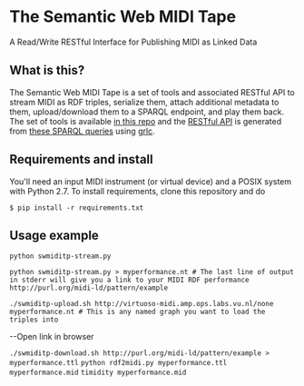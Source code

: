# The Semantic Web MIDI Tape

A Read/Write RESTful Interface for Publishing MIDI as Linked Data

## What is this?

The Semantic Web MIDI Tape is a set of tools and associated RESTful API to stream MIDI as RDF triples, serialize them, attach additional metadata to them, upload/download them to a SPARQL endpoint, and play them back. The set of tools is available [in this repo](src/) and the [RESTful API](http://grlc.io/api/midi-ld/queries) is generated from [these SPARQL queries](https://github.com/midi-ld/queries) using [grlc](https://github.com/midi-ld/queries).

## Requirements and install

You'll need an input MIDI instrument (or virtual device) and a POSIX system with Python 2.7. To install requirements, clone this repository and do

``$ pip install -r requirements.txt``

## Usage example



``python swmiditp-stream.py``

``python swmiditp-stream.py > myperformance.nt # The last line of output in stderr will give you a link to your MIDI RDF performance http://purl.org/midi-ld/pattern/example``

``./swmiditp-upload.sh http://virtuoso-midi.amp.ops.labs.vu.nl/none myperformance.nt # This is any named graph you want to load the triples into``

--Open link in browser

``./swmiditp-download.sh http://purl.org/midi-ld/pattern/example > myperformance.ttl``
``python rdf2midi.py myperformance.ttl myperformance.mid``
``timidity myperformance.mid``
